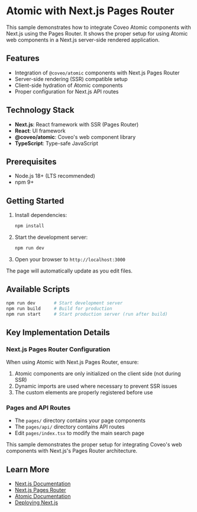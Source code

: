 # Atomic with Next.js Pages Router

This sample demonstrates how to integrate Coveo Atomic components with Next.js using the Pages Router. It shows the proper setup for using Atomic web components in a Next.js server-side rendered application.

## Features

- Integration of `@coveo/atomic` components with Next.js Pages Router
- Server-side rendering (SSR) compatible setup
- Client-side hydration of Atomic components
- Proper configuration for Next.js API routes

## Technology Stack

- **Next.js**: React framework with SSR (Pages Router)
- **React**: UI framework
- **@coveo/atomic**: Coveo's web component library
- **TypeScript**: Type-safe JavaScript

## Prerequisites

- Node.js 18+ (LTS recommended)
- npm 9+

## Getting Started

1. Install dependencies:
   ```bash
   npm install
   ```

2. Start the development server:
   ```bash
   npm run dev
   ```

3. Open your browser to `http://localhost:3000`

The page will automatically update as you edit files.

## Available Scripts

```bash
npm run dev       # Start development server
npm run build     # Build for production
npm run start     # Start production server (run after build)
```

## Key Implementation Details

### Next.js Pages Router Configuration

When using Atomic with Next.js Pages Router, ensure:

1. Atomic components are only initialized on the client side (not during SSR)
2. Dynamic imports are used where necessary to prevent SSR issues
3. The custom elements are properly registered before use

### Pages and API Routes

- The `pages/` directory contains your page components
- The `pages/api/` directory contains API routes
- Edit `pages/index.tsx` to modify the main search page

This sample demonstrates the proper setup for integrating Coveo's web components with Next.js's Pages Router architecture.

## Learn More

- [Next.js Documentation](https://nextjs.org/docs)
- [Next.js Pages Router](https://nextjs.org/docs/pages)
- [Atomic Documentation](https://docs.coveo.com/en/atomic/)
- [Deploying Next.js](https://nextjs.org/docs/deployment)
